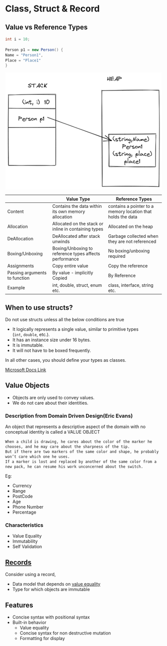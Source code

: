 # Class, Struct & Record

## Value vs Reference Types

```c#
int i = 10;

Person p1 = new Person() {
Name = "Person1",
Place = "Place1"
}
```

![img.png](img.png)

|                               | **Value Type**                                         | **Reference Types**                                         |
|-------------------------------|--------------------------------------------------------|-------------------------------------------------------------|
| Content                       | Contains the data within its own memory allocation     | contains a pointer to a memory location that holds the data |
| Allocation                    | Allocated on the stack or inline in containing types   | Allocated on the heap                                       |
| DeAllocation                  | DeAllocated after stack unwinds                        | Garbage collected when they are not referenced              |
| Boxing/Unboxing               | Boxing/Unboxing to reference types affects performance | No boxing/unboxing required                                 |
| Assignments                   | Copy entire value                                      | Copy the reference                                          |
| Passing arguments to function | By value - implicitly Copied                           | By Reference                                                |
| Example                       | int, double, struct, enum etc.                         | class, interface, string etc.                               |

## When to use structs?

Do not use structs unless all the below conditions are true

- It logically represents a single value, similar to primitive types (`int`, `double`, etc.).
- It has an instance size under 16 bytes.
- It is immutable.
- It will not have to be boxed frequently.

In all other cases, you should define your types as classes.

[Microsoft Docs Link](https://docs.microsoft.com/en-us/dotnet/standard/design-guidelines/choosing-between-class-and-struct)

## Value Objects

- Objects are only used to convey values.
- We do not care about their identities.

### Description from Domain Driven Design(Eric Evans)

An object that represents a descriptive aspect of the domain with no conceptual identity is called a VALUE OBJECT
```text
When a child is drawing, he cares about the color of the marker he chooses, and he may care about the sharpness of the tip.
But if there are two markers of the same color and shape, he probably won’t care which one he uses.
If a marker is lost and replaced by another of the same color from a new pack, he can resume his work unconcerned about the switch.
```

Eg:
- Currency
- Range
- PostCode
- Age
- Phone Number
- Percentage

### Characteristics

- Value Equality
- Immutability
- Self Validation

## [Records](https://docs.microsoft.com/en-us/dotnet/csharp/language-reference/builtin-types/record)

Consider using a record,
- Data model that depends on [value equality](https://docs.microsoft.com/en-us/dotnet/csharp/programming-guide/statements-expressions-operators/equality-comparisons#value-equality)
- Type for which objects are immutable

## Features

- Concise syntax with positional syntax
- Built-in behavior
  - Value equality
  - Concise syntax for non destructive mutation
  - Formatting for display


